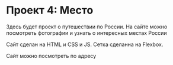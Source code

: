 # Проект 4: Место


Здесь будет проект о путешествии по России. На сайте можно посмотреть фотографии и узнать о интересных местах России

Сайт сделан на HTML и CSS и JS. Сетка сделанна на Flexbox.

Сайт можно посмотреть по адресу 

